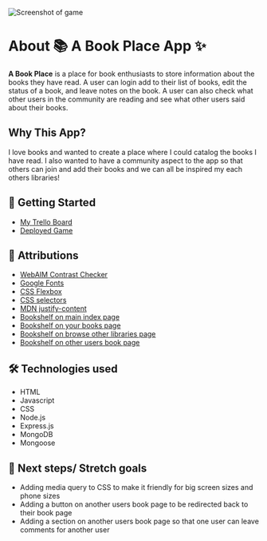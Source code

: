 ![Screenshot of game](https://i.imgur.com/CdU3POj.png)

# About 📚 A Book Place App ✨ 
**A Book Place** is a place for book enthusiasts to store information about the books they have read. A user can login add to their list of books, edit the status of a book, and leave notes on the book. A user can also check what other users in the community are reading and see what other users said about their books. 

## Why This App?
I love books and wanted to create a place where I could catalog the books I have read. I also wanted to have a community aspect to the app so that others can join and add their books and we can all be inspired my each others libraries! 

## 📖 Getting Started
* [My Trello Board](https://trello.com/b/a3mDTGTr/my-book-project)
* [Deployed Game](https://a-book-place-app-6c63ea900557.herokuapp.com/)


## 🔗 Attributions 
* [WebAIM Contrast Checker](https://webaim.org/resources/contrastchecker/?fcolor=0000FF&bcolor=FFFFFF)
* [Google Fonts](https://fonts.google.com/selection)
* [CSS Flexbox](https://css-tricks.com/snippets/css/a-guide-to-flexbox/)
* [CSS selectors](https://www.w3schools.com/css/css_selectors.asp)
* [MDN justify-content](https://developer.mozilla.org/en-US/docs/Web/CSS/justify-content)
* [Bookshelf on main index page](https://pixabay.com/photos/books-literature-knowledge-5937716/)
* [Bookshelf on your books page](https://pixabay.com/photos/book-bookshelf-reading-254048/)
* [Bookshelf on browse other libraries page](https://pixabay.com/photos/library-book-open-stack-books-4992077/)
* [Bookshelf on other users book page](https://pixabay.com/photos/books-library-scotland-education-5266801/)

## 🛠️ Technologies used
* HTML
* Javascript
* CSS
* Node.js
* Express.js
* MongoDB
* Mongoose

## 🚀 Next steps/ Stretch goals
* Adding media query to CSS to make it friendly for big screen sizes and phone sizes
* Adding a button on another users book page to be redirected back to their book page
* Adding a section on another users book page so that one user can leave comments for another user 

